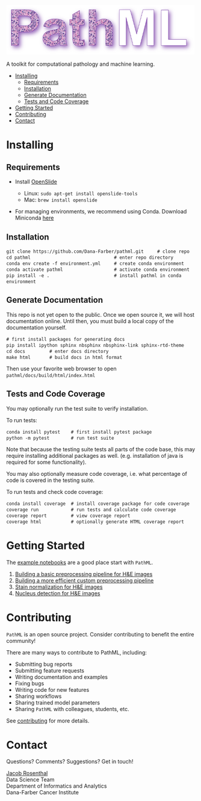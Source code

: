 <img src=docs/source/_static/images/logo.png width="500"> 

A toolkit for computational pathology and machine learning.

* [Installing](#installing)
   * [Requirements](#requirements)
   * [Installation](#installation)
   * [Generate Documentation](#generate-documentation)
   * [Tests and Code Coverage](#tests-and-code-coverage)
* [Getting Started](#getting-started)
* [Contributing](#contributing)
* [Contact](#contact)

# Installing

## Requirements

* Install [OpenSlide](https://openslide.org/download/)  
    * Linux: ``sudo apt-get install openslide-tools``
    * Mac: ``brew install openslide``

* For managing environments, we recommend using Conda. 
    Download Miniconda [here](https://docs.conda.io/en/latest/miniconda.html)

## Installation

````
git clone https://github.com/Dana-Farber/pathml.git     # clone repo
cd pathml                               # enter repo directory
conda env create -f environment.yml     # create conda environment
conda activate pathml                   # activate conda environment
pip install -e .                        # install pathml in conda environment
````

## Generate Documentation

This repo is not yet open to the public. Once we open source it, we will host documentation online.
Until then, you must build a local copy of the documentation yourself.

````
# first install packages for generating docs
pip install ipython sphinx nbsphinx nbsphinx-link sphinx-rtd-theme  
cd docs         # enter docs directory
make html       # build docs in html format
````

Then use your favorite web browser to open ``pathml/docs/build/html/index.html``

## Tests and Code Coverage 

You may optionally run the test suite to verify installation. 

To run tests:  
````
conda install pytest    # first install pytest package
python -m pytest        # run test suite
````
Note that because the testing suite tests all parts of the code base, 
this may require installing additional packages as well. 
(e.g. installation of java is required for some functionality).

You may also optionally measure code coverage, i.e. what percentage of code is covered in the testing suite.

To run tests and check code coverage:
```
conda install coverage  # install coverage package for code coverage
coverage run            # run tests and calculate code coverage
coverage report         # view coverage report
coverage html           # optionally generate HTML coverage report
```

# Getting Started

The [example notebooks](examples) are a good place start with `PathML`.

1. [Building a basic preprocessing pipeline for H&E images](examples/basic_HE.ipynb)
1. [Building a more efficient custom preprocessing pipeline](examples/advanced_HE_chunks.ipynb)
1. [Stain normalization for H&E images](examples/stain_normalization.ipynb)
1. [Nucleus detection for H&E images](examples/nucleus_detection.ipynb)

# Contributing

``PathML`` is an open source project. Consider contributing to benefit the entire community!

There are many ways to contribute to PathML, including:

* Submitting bug reports
* Submitting feature requests
* Writing documentation and examples
* Fixing bugs
* Writing code for new features
* Sharing workflows
* Sharing trained model parameters
* Sharing ``PathML`` with colleagues, students, etc.

See [contributing](CONTRIBUTING.rst) for more details.

# Contact

Questions? Comments? Suggestions? Get in touch!

[Jacob Rosenthal](mailto:Jacob_Rosenthal@dfci.harvard.edu)  
Data Science Team  
Department of Informatics and Analytics  
Dana-Farber Cancer Institute
